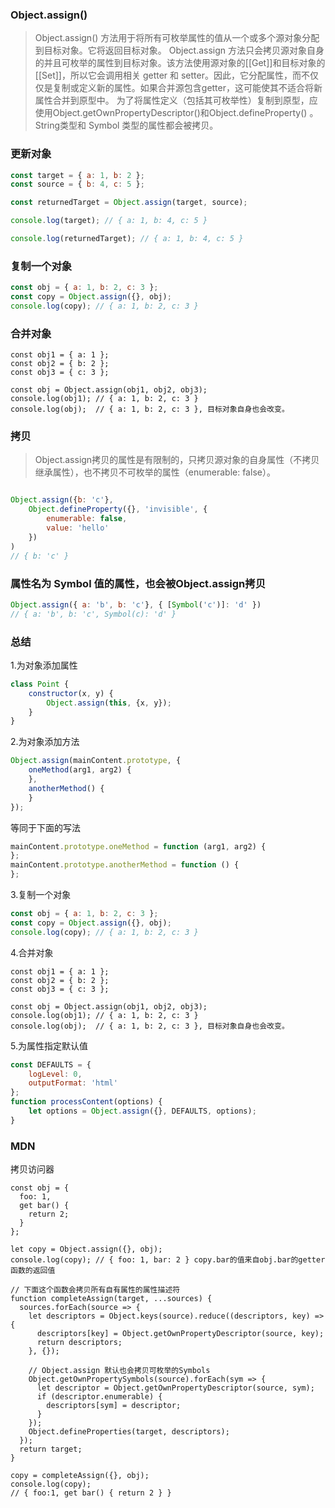 ### Object.assign()

> Object.assign() 方法用于将所有可枚举属性的值从一个或多个源对象分配到目标对象。它将返回目标对象。
> Object.assign 方法只会拷贝源对象自身的并且可枚举的属性到目标对象。该方法使用源对象的[[Get]]和目标对象的[[Set]]，所以它会调用相关 getter 和 setter。因此，它分配属性，而不仅仅是复制或定义新的属性。如果合并源包含getter，这可能使其不适合将新属性合并到原型中。
> 为了将属性定义（包括其可枚举性）复制到原型，应使用Object.getOwnPropertyDescriptor()和Object.defineProperty() 。
>String类型和 Symbol 类型的属性都会被拷贝。

### 更新对象

```javascript
const target = { a: 1, b: 2 };
const source = { b: 4, c: 5 };

const returnedTarget = Object.assign(target, source);

console.log(target); // { a: 1, b: 4, c: 5 }

console.log(returnedTarget); // { a: 1, b: 4, c: 5 }
```

### 复制一个对象

```javascript
const obj = { a: 1, b: 2, c: 3 };
const copy = Object.assign({}, obj);
console.log(copy); // { a: 1, b: 2, c: 3 }
```

### 合并对象

```
const obj1 = { a: 1 };
const obj2 = { b: 2 };
const obj3 = { c: 3 };

const obj = Object.assign(obj1, obj2, obj3);
console.log(obj1); // { a: 1, b: 2, c: 3 }
console.log(obj);  // { a: 1, b: 2, c: 3 }, 目标对象自身也会改变。
```

### 拷贝

> Object.assign拷贝的属性是有限制的，只拷贝源对象的自身属性（不拷贝继承属性），也不拷贝不可枚举的属性（enumerable: false）。

```javascript

Object.assign({b: 'c'},
	Object.defineProperty({}, 'invisible', {
		enumerable: false,
		value: 'hello'
	})
)
// { b: 'c' }
```

### 属性名为 Symbol 值的属性，也会被Object.assign拷贝

```javascript
Object.assign({ a: 'b', b: 'c'}, { [Symbol('c')]: 'd' })
// { a: 'b', b: 'c', Symbol(c): 'd' }
```

### 总结

1.为对象添加属性

```javascript
class Point {
	constructor(x, y) {
		Object.assign(this, {x, y});
	}
}
```

2.为对象添加方法

```javascript
Object.assign(mainContent.prototype, {
	oneMethod(arg1, arg2) {
	},
	anotherMethod() {
	}
});
```

等同于下面的写法

```javascript
mainContent.prototype.oneMethod = function (arg1, arg2) {
};
mainContent.prototype.anotherMethod = function () {
};
```

3.复制一个对象

```javascript
const obj = { a: 1, b: 2, c: 3 };
const copy = Object.assign({}, obj);
console.log(copy); // { a: 1, b: 2, c: 3 }
```

4.合并对象

```
const obj1 = { a: 1 };
const obj2 = { b: 2 };
const obj3 = { c: 3 };

const obj = Object.assign(obj1, obj2, obj3);
console.log(obj1); // { a: 1, b: 2, c: 3 }
console.log(obj);  // { a: 1, b: 2, c: 3 }, 目标对象自身也会改变。
```

5.为属性指定默认值

```javascript
const DEFAULTS = {
	logLevel: 0,
	outputFormat: 'html'
};
function processContent(options) {
	let options = Object.assign({}, DEFAULTS, options);
}
```

### MDN

拷贝访问器

```
const obj = {
  foo: 1,
  get bar() {
    return 2;
  }
};

let copy = Object.assign({}, obj); 
console.log(copy); // { foo: 1, bar: 2 } copy.bar的值来自obj.bar的getter函数的返回值

// 下面这个函数会拷贝所有自有属性的属性描述符
function completeAssign(target, ...sources) {
  sources.forEach(source => {
    let descriptors = Object.keys(source).reduce((descriptors, key) => {
      descriptors[key] = Object.getOwnPropertyDescriptor(source, key);
      return descriptors;
    }, {});

    // Object.assign 默认也会拷贝可枚举的Symbols
    Object.getOwnPropertySymbols(source).forEach(sym => {
      let descriptor = Object.getOwnPropertyDescriptor(source, sym);
      if (descriptor.enumerable) {
        descriptors[sym] = descriptor;
      }
    });
    Object.defineProperties(target, descriptors);
  });
  return target;
}

copy = completeAssign({}, obj);
console.log(copy);
// { foo:1, get bar() { return 2 } }
```
